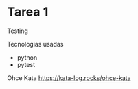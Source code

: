 # Tarea 1
Testing

Tecnologias usadas
 - python
 - pytest

Ohce Kata
https://kata-log.rocks/ohce-kata